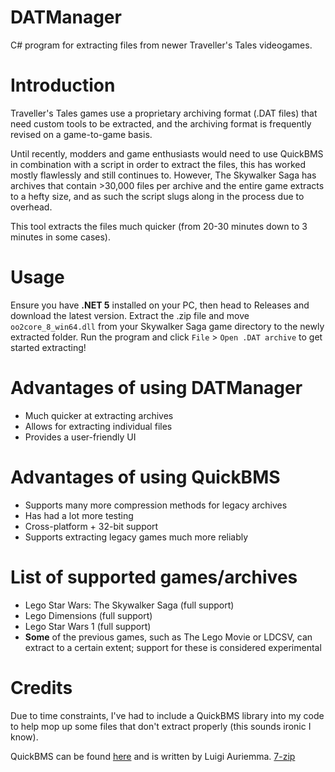 # DATManager
C# program for extracting files from newer Traveller's Tales videogames.
# Introduction
Traveller's Tales games use a proprietary archiving format (.DAT files) that need custom tools to be extracted, and the archiving format is frequently revised on a game-to-game basis.

Until recently, modders and game enthusiasts would need to use QuickBMS in combination with a script in order to extract the files, this has worked mostly flawlessly and still continues to. However, The Skywalker Saga has archives that contain >30,000 files per archive and the entire game extracts to a hefty size, and as such the script slugs along in the process due to overhead.

This tool extracts the files much quicker (from 20-30 minutes down to 3 minutes in some cases).

# Usage

Ensure you have **.NET 5** installed on your PC, then head to Releases and download the latest version. Extract the .zip file and move `oo2core_8_win64.dll` from your Skywalker Saga game directory to the newly extracted folder. Run the program and click `File` > `Open .DAT archive` to get started extracting!

# Advantages of using DATManager

- Much quicker at extracting archives
- Allows for extracting individual files
- Provides a user-friendly UI

# Advantages of using QuickBMS

- Supports many more compression methods for legacy archives
- Has had a lot more testing
- Cross-platform + 32-bit support
- Supports extracting legacy games much more reliably

# List of supported games/archives

- Lego Star Wars: The Skywalker Saga (full support)
- Lego Dimensions (full support)
- Lego Star Wars 1 (full support)
- **Some** of the previous games, such as The Lego Movie or LDCSV, can extract to a certain extent; support for these is considered experimental

# Credits
Due to time constraints, I've had to include a QuickBMS library into my code to help mop up some files that don't extract properly (this sounds ironic I know).

QuickBMS can be found [here](https://aluigi.altervista.org/quickbms.htm) and is written by Luigi Auriemma.
[7-zip](https://www.7-zip.org/)
